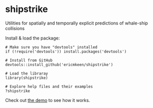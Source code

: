 # shipstrike
Utilities for spatially and temporally explicit predictions of whale-ship collisions

Install & load the package:

```
# Make sure you have "devtools" installed
if (!require('devtools')) install.packages('devtools')

# Install from GitHub
devtools::install_github('ericmkeen/shipstrike')

# Load the libraray
library(shipstrike)

# Explore help files and their examples
?shipstrike
```

Check out [the demo](https://ericmkeen.github.io/shipstrike/) to see how it works.


